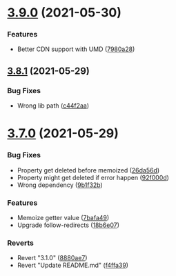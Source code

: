 # [3.9.0](https://github.com/tien/regrest/compare/3.8.1...3.9.0) (2021-05-30)


### Features

* Better CDN support with UMD ([7980a28](https://github.com/tien/regrest/commit/7980a28470507722dbd44323f5836c1f03cde146))



## [3.8.1](https://github.com/tien/regrest/compare/3.7.0...3.8.1) (2021-05-29)


### Bug Fixes

* Wrong lib path ([c44f2aa](https://github.com/tien/regrest/commit/c44f2aa01b0b0ece3071c3457eb08c803dc712f8))



# [3.7.0](https://github.com/tien/regrest/compare/f4ffa39583ecbd43812214e9546aa1bd44d4a2ca...3.7.0) (2021-05-29)


### Bug Fixes

* Property get deleted before memoized ([26da56d](https://github.com/tien/regrest/commit/26da56d9612849969351ce220a7db2a9256b8d16))
* Property might get deleted if error happen ([92f000d](https://github.com/tien/regrest/commit/92f000de26e8a09112c9cc6defe80ada28363be6))
* Wrong dependency ([9b1f32b](https://github.com/tien/regrest/commit/9b1f32b73604b928c1e45b35635bc72d9e13ce05))


### Features

* Memoize getter value ([7bafa49](https://github.com/tien/regrest/commit/7bafa49218b2c350474dc5e193363b952f1a5368))
* Upgrade follow-redirects ([18b6e07](https://github.com/tien/regrest/commit/18b6e07480c94ae1a831617cffc6816bc62c8cff))


### Reverts

* Revert "3.1.0" ([8880ae7](https://github.com/tien/regrest/commit/8880ae74027a9afd407190441b224c030c142e44))
* Revert "Update README.md" ([f4ffa39](https://github.com/tien/regrest/commit/f4ffa39583ecbd43812214e9546aa1bd44d4a2ca))




